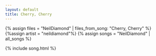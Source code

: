 ```yaml
---
layout: default
title: Cherry, Cherry
---
```


{% assign files = "NeilDiamond" | files_from_song: "Cherry, Cherry" %}
{%assign artist = "neildiamond"%}
{% assign songs = "NeilDiamond" | all_songs %}

 
{% include song.html %}